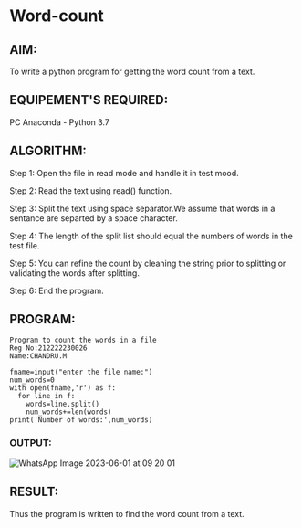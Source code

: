 # Word-count
## AIM:
To write a python program for getting the word count from a text.
## EQUIPEMENT'S REQUIRED: 
PC
Anaconda - Python 3.7
## ALGORITHM: 
Step 1:
Open the file in read mode and handle it in test mood.

Step 2:
Read the text using read() function.

Step 3:
Split the text using space separator.We assume that words in a sentance are separted by a space character.

Step 4:
The length of the split list should equal the numbers of words in the test file.

Step 5:
You can refine the count by cleaning the string prior to splitting or validating the words after splitting.

Step 6:
End the program.
## PROGRAM:
```
Program to count the words in a file
Reg No:212222230026
Name:CHANDRU.M

fname=input("enter the file name:")
num_words=0
with open(fname,'r') as f:
  for line in f:
    words=line.split()
    num_words+=len(words)
print('Number of words:',num_words)
```
### OUTPUT:
![WhatsApp Image 2023-06-01 at 09 20 01](https://github.com/chandrumathiyazhagan/Word-count/assets/119393023/00f45105-cb9e-4b3d-8e8e-a5cb324657e4)



## RESULT:
Thus the program is written to find the word count from a text.
